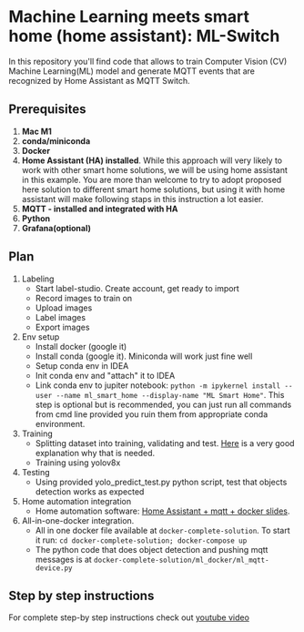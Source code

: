 # Machine Learning meets smart home (home assistant): ML-Switch

In this repository you'll find code that allows to train Computer Vision (CV) Machine Learning(ML) model and generate
MQTT events that are recognized by Home Assistant as MQTT Switch.

## Prerequisites

1. **Mac M1**
1. **conda/miniconda**
1. **Docker**
1. **Home Assistant (HA) installed**. While this approach will very likely to work with other smart home solutions, we
   will be using home
   assistant in this example. You are more than welcome to try to adopt proposed here solution to different smart home
   solutions, but using it with home assistant will make following staps in this instruction a lot easier.
1. **MQTT - installed and integrated with HA**
1. **Python**
1. **Grafana(optional)**

## Plan

1. Labeling
    - Start label-studio. Create account, get ready to import
    - Record images to train on
    - Upload images
    - Label images
    - Export images
1. Env setup
    - Install docker (google it)
    - Install conda (google it). Miniconda will work just fine well
    - Setup conda env in IDEA
    - Init conda env and "attach" it to IDEA
    - Link conda env to jupiter
      notebook: `python -m ipykernel install --user --name ml_smart_home --display-name "ML Smart Home"`. This step is
      optional but is recommended, you can just run all commands from cmd line provided you ruin them from appropriate
      conda environment.
1. Training
   - Splitting dataset into training, validating and test. [Here](https://blog.roboflow.com/train-test-split/) is a
     very good explanation why that is needed.
   - Training using yolov8x
2. Testing
    - Using provided yolo_predict_test.py python script, test that objects detection works as expected
1. Home automation integration
    - Home automation
      software: [Home Assistant + mqtt + docker slides](https://docs.google.com/presentation/d/1mjaZtqBLXoZ5ldYte4zNezX3tK09N_yNoPJBgD8XVoI/edit?usp=sharing).
1. All-in-one-docker integration.
    - All in one docker file available at `docker-complete-solution`. To start it
      run: `cd docker-complete-solution; docker-compose up`
    - The python code that does object detection and pushing mqtt messages is
      at `docker-complete-solution/ml_docker/ml_mqtt-device.py`

## Step by step instructions

For complete step-by step instructions check out [youtube video](https://youtu.be/4ETaWTp7LQA) 

